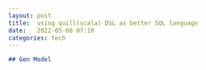 ```yaml
---
layout: post
title:  using quill(scala) DSL as better SQL language 
date:   2022-05-08 07:10 
categories: tech
---
```

```markdown
## Gen Model

```

```

```
